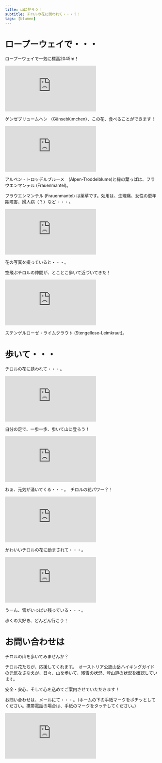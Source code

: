 ```yaml
---
title: 山に登ろう！
subtitle: チロルの花に誘われて・・・？！
tags: [blumen]
---
```


# ロープーウェイで・・・

ロープーウェイで一気に標高2045m！

![20240606-gänseblümchen](https://piwigo.schickl.de/i.php?/upload/2024/06/07/20240607073055-21b6e6a0-me.jpg)

ゲンゼブリュームヘン （Gänseblümchen）、この花、食べることができます！

![20240606-alpen-troddelblume](https://piwigo.schickl.de/i.php?/upload/2024/06/07/20240607073313-c90e6619-me.jpg)

アルペン・トロッデルブルーメ　(Alpen-Troddelblume)と緑の葉っぱは、フラウエンマンテル (Frauenmantel)。

フラウエンマンテル (Frauenmantel) は薬草です。効用は、生理痛、女性の更年期障害、婦人病（？）など・・・。

![20240660-alpendore](https://piwigo.schickl.de/i.php?/upload/2024/06/07/20240607073541-06588192-me.jpg)

花の写真を撮っていると・・・。

空飛ぶチロルの仲間が、とことこ歩いて近づいてきた！

![20240606-stengelloses-leimkraut](https://piwigo.schickl.de/i.php?/upload/2024/06/07/20240607073805-33cc950f-me.jpg)
 
ステンゲルローゼ・ライムクラウト (Stengellose-Leimkraut)。

# 歩いて・・・

チロルの花に誘われて・・・。　

![20240606-primel](https://piwigo.schickl.de/i.php?/upload/2024/06/07/20240607075039-1866f8f3-me.jpg)

自分の足で、一歩一歩、歩いて山に登ろう！

![20240606-blumen](https://piwigo.schickl.de/i.php?/upload/2024/06/07/20240607080347-532a4674-me.jpg)

わぁ、元気が湧いてくる・・・。　チロルの花パワー？！

![20240606-wundklee](https://piwigo.schickl.de/i.php?/upload/2024/06/07/20240607081204-3d255608-me.jpg)

かわいいチロルの花に励まされて・・・。

![20240606-seefelderjoch](https://piwigo.schickl.de/i.php?/upload/2024/06/07/20240607080113-426ead0e-me.jpg)

うーん、雪がいっぱい残っている・・・。

歩くの大好き、どんどん行こう！


# お問い合わせは

チロルの山を歩いてみませんか？

チロル花たちが、応援してくれます。　オーストリア公認山岳ハイキングガイドの元気なさなえが、日々、山を歩いて、残雪の状況、登山道の状況を確認しています。

安全・安心、そして心を込めてご案内させていただきます！

お問い合わせは、メールにて・・・。（ホームの下の手紙マークをポチッとしてください。携帯電話の場合は、手紙のマークをタッチしてください。）

![20240606-seefelderspitze](https://piwigo.schickl.de/i.php?/upload/2024/06/07/20240607075733-e0d02163-me.jpg)


